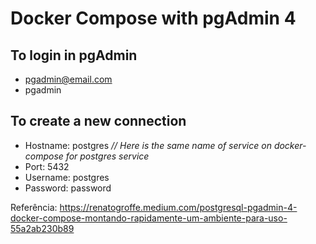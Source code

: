 # Docker Compose with pgAdmin 4

## To login in pgAdmin

- pgadmin@email.com
- pgadmin

## To create a new connection

- Hostname: postgres <em>// Here is the same name of service on docker-compose for postgres service</em>
- Port: 5432
- Username: postgres
- Password: password


Referência:
https://renatogroffe.medium.com/postgresql-pgadmin-4-docker-compose-montando-rapidamente-um-ambiente-para-uso-55a2ab230b89